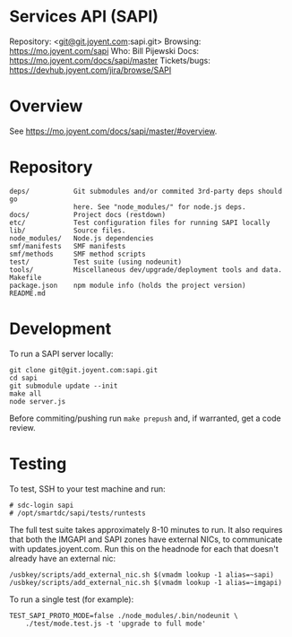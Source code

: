 <!--
    This Source Code Form is subject to the terms of the Mozilla Public
    License, v. 2.0. If a copy of the MPL was not distributed with this
    file, You can obtain one at http://mozilla.org/MPL/2.0/.
-->

<!--
    Copyright (c) 2014, Joyent, Inc.
-->

# Services API (SAPI)

Repository: <git@git.joyent.com:sapi.git>
Browsing: <https://mo.joyent.com/sapi>
Who: Bill Pijewski
Docs: <https://mo.joyent.com/docs/sapi/master>
Tickets/bugs: <https://devhub.joyent.com/jira/browse/SAPI>


# Overview

See <https://mo.joyent.com/docs/sapi/master/#overview>.


# Repository

    deps/           Git submodules and/or commited 3rd-party deps should go
                    here. See "node_modules/" for node.js deps.
    docs/           Project docs (restdown)
    etc/            Test configuration files for running SAPI locally
    lib/            Source files.
    node_modules/   Node.js dependencies
    smf/manifests   SMF manifests
    smf/methods     SMF method scripts
    test/           Test suite (using nodeunit)
    tools/          Miscellaneous dev/upgrade/deployment tools and data.
    Makefile
    package.json    npm module info (holds the project version)
    README.md


# Development

To run a SAPI server locally:

    git clone git@git.joyent.com:sapi.git
    cd sapi
    git submodule update --init
    make all
    node server.js

Before commiting/pushing run `make prepush` and, if warranted, get a code
review.


# Testing

To test, SSH to your test machine and run:

    # sdc-login sapi
    # /opt/smartdc/sapi/tests/runtests

The full test suite takes approximately 8-10 minutes to run.  It also requires
that both the IMGAPI and SAPI zones have external NICs, to communicate with
updates.joyent.com.  Run this on the headnode for each that doesn't already
have an external nic:

    /usbkey/scripts/add_external_nic.sh $(vmadm lookup -1 alias=~sapi)
    /usbkey/scripts/add_external_nic.sh $(vmadm lookup -1 alias=~imgapi)

To run a single test (for example):

    TEST_SAPI_PROTO_MODE=false ./node_modules/.bin/nodeunit \
        ./test/mode.test.js -t 'upgrade to full mode'
